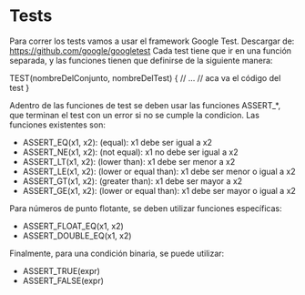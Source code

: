 ﻿# Tests

Para correr los tests vamos a usar el framework Google Test.
Descargar de: https://github.com/google/googletest
Cada test tiene que ir en una función separada, y las funciones tienen que
definirse de la siguiente manera:

TEST(nombreDelConjunto, nombreDelTest) {
   // ...
   // aca va el código del test
}

Adentro de las funciones de test se deben usar las funciones ASSERT_*, 
que terminan el test con un error si no se cumple la condicion. Las 
funciones existentes son:

- ASSERT_EQ(x1, x2): (equal): x1 debe ser igual a x2
- ASSERT_NE(x1, x2): (not equal): x1 no debe ser igual a x2
- ASSERT_LT(x1, x2): (lower than): x1 debe ser menor a x2
- ASSERT_LE(x1, x2): (lower or equal than): x1 debe ser menor o igual a x2
- ASSERT_GT(x1, x2): (greater than): x1 debe ser mayor a x2
- ASSERT_GE(x1, x2): (lower or equal than): x1 debe ser mayor o igual a x2

Para números de punto flotante, se deben utilizar funciones específicas:

- ASSERT_FLOAT_EQ(x1, x2)
- ASSERT_DOUBLE_EQ(x1, x2)

Finalmente, para una condición binaria, se puede utilizar:

- ASSERT_TRUE(expr)
- ASSERT_FALSE(expr)
